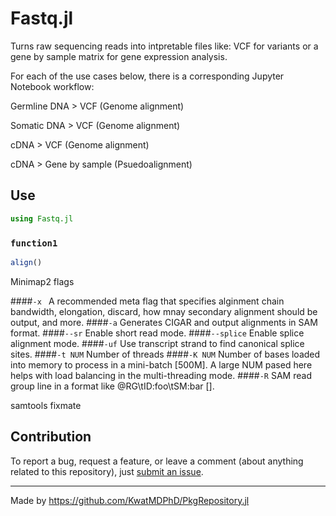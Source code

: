 # Fastq.jl

Turns raw sequencing reads into intpretable files like: VCF for variants or a gene by sample matrix for gene expression analysis.


For each of the use cases below, there is a corresponding Jupyter Notebook workflow:

Germline DNA > VCF (Genome alignment)

Somatic DNA > VCF (Genome alignment)

cDNA > VCF (Genome alignment)

cDNA > Gene by sample (Psuedoalignment)


## Use

```jl
using Fastq.jl
```

### `function1`

```jl
align()
```

Minimap2 flags

####`-x ` 
A recommended meta flag that specifies alginment chain bandwidth, elongation, discard, how mnay secondary alignment should be output, and more. 
####`-a` 
Generates CIGAR and output alignments in SAM format.
####`--sr` 
Enable short read mode.
####`--splice` 
Enable splice alignment mode.
####`-uf`
Use transcript strand to find canonical splice sites. 
####`-t NUM`
Number of threads
####`-K NUM`
Number of bases loaded into memory to process in a mini-batch [500M]. A large NUM pased here helps with load balancing in the multi-threading mode.
####`-R`
SAM read group line in a format like @RG\\tID:foo\\tSM:bar [].

samtools fixmate

## Contribution

To report a bug, request a feature, or leave a comment (about anything related to this repository), just [submit an issue](https://github.com/KatharineME/Fastq.jl.jl/issues/new/choose).

---

Made by https://github.com/KwatMDPhD/PkgRepository.jl
